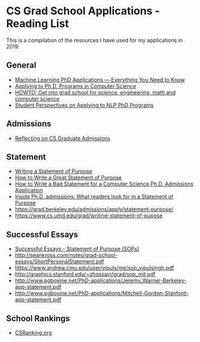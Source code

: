 # CS Grad School Applications - Reading List
This is a compilation of the resources I have used for my applications in 2019.

## General
* [Machine Learning PhD Applications — Everything You Need to Know](https://timdettmers.com/2018/11/26/phd-applications/)
* [Applying to Ph.D. Programs in Computer Science](https://www.cs.cmu.edu/~harchol/gradschooltalk.pdf)
* [HOWTO: Get into grad school for science, engineering, math and computer science](http://matt.might.net/articles/how-to-apply-and-get-in-to-graduate-school-in-science-mathematics-engineering-or-computer-science/)
* [Student Perspectives on Applying to NLP PhD Programs](https://blog.nelsonliu.me/2019/10/24/student-perspectives-on-applying-to-nlp-phd-programs/#statement-of-purpose)

## Admissions
* [Reflecting on CS Graduate Admissions 
](https://da-data.blogspot.com/2015/03/reflecting-on-cs-graduate-admissions.html)


## Statement
* [Writing a Statement of Purpose](https://swapneelm.github.io/writing-a-statement-of-purpose)
* [How to Write a Great Statement of Purpose](https://uni.edu/~gotera/gradapp/stmtpurpose.htm)
* [How to Write a Bad Statement for a Computer Science Ph.D. Admissions Application](http://www.cs.cmu.edu/~pavlo/blog/2015/10/how-to-write-a-bad-statement-for-a-computer-science-phd-admissions-application.html)
* [Inside Ph.D. admissions: What readers look for in a Statement of Purpose
](https://medium.com/@nschneid/inside-ph-d-admissions-what-readers-look-for-in-a-statement-of-purpose-3db4e6081f80)
* https://grad.berkeley.edu/admissions/apply/statement-purpose/
* https://www.cs.umd.edu/grad/writing-statement-of-pupose


## Successful Essays
* [Successful Essays – Statement of Purpose (SOPs)](https://admissionsource.wordpress.com/2007/07/26/successful-essays/)
* http://seankross.com/notes/grad-school-essays/ShortPersonalStatement.pdf
* https://www.andrew.cmu.edu/user/vipuls/me/sop_vipulsingh.pdf
* http://graphics.stanford.edu/~zhossain/grad/sop_mit.pdf
* http://www.pgbovine.net/PhD-applications/Jeremy_Warner-Berkeley-app-statement.pdf
* http://www.pgbovine.net/PhD-applications/Mitchell-Gordon-Stanford-app-statement.pdf

## School Rankings
* [CSRanking.org](http://csrankings.org)
